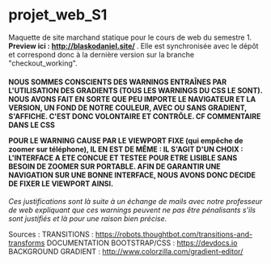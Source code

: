 # projet_web_S1

Maquette de site marchand statique pour le cours de web du semestre 1. </br>
<strong>Preview ici : http://blaskodaniel.site/ </strong>. Elle est synchronisée avec le dépôt et correspond donc à la dernière version sur la branche "checkout_working". 

<h4>NOUS SOMMES CONSCIENTS DES WARNINGS ENTRAÎNES PAR L'UTILISATION DES GRADIENTS (TOUS LES WARNINGS DU CSS LE SONT).
NOUS AVONS FAIT EN SORTE QUE PEU IMPORTE LE NAVIGATEUR ET LA VERSION, UN FOND DE NOTRE COULEUR, AVEC OU SANS GRADIENT, S'AFFICHE.
C'EST DONC VOLONTAIRE ET CONTRÔLE. CF COMMENTAIRE DANS LE CSS

POUR LE WARNING CAUSE PAR LE VIEWPORT FIXE (qui empêche de zoomer sur téléphone), IL EN EST DE MÊME :
IL S'AGIT D'UN <strong> CHOIX </strong> : L'INTERFACE A ETE CONCUE ET TESTEE POUR ETRE LISIBLE SANS BESOIN DE ZOOMER SUR PORTABLE. AFIN DE GARANTIR UNE NAVIGATION SUR UNE BONNE INTERFACE, NOUS AVONS DONC DECIDE
DE FIXER LE VIEWPORT AINSI.</h4>

<em>Ces justifications sont là suite à un échange de mails avec notre professeur de web expliquant que ces warnings peuvent ne pas être pénalisants s'ils sont justifiés et là pour une raison bien précise.</em>


Sources :
TRANSITIONS : https://robots.thoughtbot.com/transitions-and-transforms
DOCUMENTATION BOOTSTRAP/CSS : https://devdocs.io
BACKGROUND GRADIENT : http://www.colorzilla.com/gradient-editor/